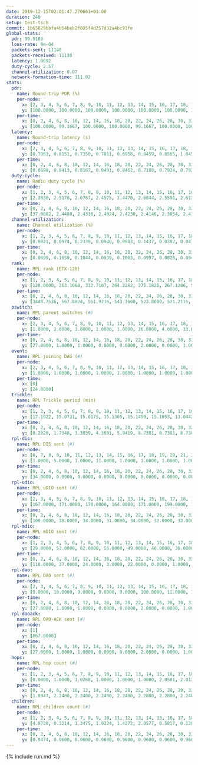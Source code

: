 ```yaml
---
date: 2019-12-15T02:01:47.270661+01:00
duration: 240
setup: test-tsch
commit: 1b65829bbfa4b54beb2f805f4d257d32a4bc91fe
global-stats:
  pdr: 99.9103
  loss-rate: 9e-04
  packets-sent: 11148
  packets-received: 11138
  latency: 1.0692
  duty-cycle: 2.57
  channel-utilization: 0.07
  network-formation-time: 111.02
stats:
  pdr:
    name: Round-trip PDR (%)
    per-node:
      x: [2, 3, 4, 5, 6, 7, 8, 9, 10, 11, 12, 13, 14, 15, 16, 17, 18, 19, 20, 21, 22, 23, 24, 25]
      y: [100.0000, 100.0000, 100.0000, 100.0000, 100.0000, 100.0000, 100.0000, 100.0000, 100.0000, 99.7817, 100.0000, 100.0000, 100.0000, 100.0000, 100.0000, 99.5876, 99.8004, 99.5526, 100.0000, 100.0000, 99.7807, 100.0000, 99.7817, 99.5851]
    per-time:
      x: [0, 2, 4, 6, 8, 10, 12, 14, 16, 18, 20, 22, 24, 26, 28, 30, 32, 34, 36, 38, 40, 42, 44, 46, 48, 50, 52, 54, 56, 58, 60, 62, 64, 66, 68, 70, 72, 74, 76, 78, 80, 82, 84, 86, 88, 90, 92, 94, 96, 98, 100, 102, 104, 106, 108, 110, 112, 114, 116, 118, 120, 122, 124, 126, 128, 130, 132, 134, 136, 138, 140, 142, 144, 146, 148, 150, 152, 154, 156, 158, 160, 162, 164, 166, 168, 170, 172, 174, 176, 178, 180, 182, 184, 186]
      y: [100.0000, 99.1667, 100.0000, 100.0000, 99.1667, 100.0000, 100.0000, 100.0000, 100.0000, 98.3333, 99.1667, 100.0000, 100.0000, 100.0000, 98.3471, 100.0000, 100.0000, 100.0000, 100.0000, 100.0000, 100.0000, 100.0000, 100.0000, 100.0000, 100.0000, 100.0000, 100.0000, 100.0000, 100.0000, 100.0000, 100.0000, 100.0000, 100.0000, 100.0000, 98.3333, 100.0000, 100.0000, 100.0000, 100.0000, 100.0000, 100.0000, 100.0000, 100.0000, 100.0000, 100.0000, 100.0000, 100.0000, 100.0000, 100.0000, 100.0000, 100.0000, 100.0000, 100.0000, 100.0000, 100.0000, 100.0000, 100.0000, 100.0000, 100.0000, 100.0000, 100.0000, 100.0000, 100.0000, 100.0000, 100.0000, 100.0000, 100.0000, 100.0000, 100.0000, 100.0000, 100.0000, 100.0000, 100.0000, 100.0000, 100.0000, 100.0000, 100.0000, 100.0000, 100.0000, 100.0000, 100.0000, 100.0000, 100.0000, 100.0000, 100.0000, 100.0000, 100.0000, 100.0000, 100.0000, 100.0000, 100.0000, 100.0000, 99.0654, null]
  latency:
    name: Round-trip latency (s)
    per-node:
      x: [2, 3, 4, 5, 6, 7, 8, 9, 10, 11, 12, 13, 14, 15, 16, 17, 18, 19, 20, 21, 22, 23, 24, 25]
      y: [0.7063, 0.8151, 0.7350, 0.7011, 0.6958, 0.8459, 0.8565, 1.0457, 0.8015, 1.0871, 0.8817, 0.8526, 1.0093, 1.1938, 1.0055, 1.1857, 1.2798, 1.2620, 1.3100, 1.4135, 1.3349, 1.5162, 1.4614, 1.6368]
    per-time:
      x: [0, 2, 4, 6, 8, 10, 12, 14, 16, 18, 20, 22, 24, 26, 28, 30, 32, 34, 36, 38, 40, 42, 44, 46, 48, 50, 52, 54, 56, 58, 60, 62, 64, 66, 68, 70, 72, 74, 76, 78, 80, 82, 84, 86, 88, 90, 92, 94, 96, 98, 100, 102, 104, 106, 108, 110, 112, 114, 116, 118, 120, 122, 124, 126, 128, 130, 132, 134, 136, 138, 140, 142, 144, 146, 148, 150, 152, 154, 156, 158, 160, 162, 164, 166, 168, 170, 172, 174, 176, 178, 180, 182, 184, 186]
      y: [0.8699, 0.8413, 0.8167, 0.8491, 0.8462, 0.7188, 0.7924, 0.7926, 0.7490, 0.7814, 0.8508, 0.7644, 0.7673, 0.8207, 0.6997, 0.6994, 0.7456, 0.6974, 0.7211, 0.7567, 0.7266, 0.7427, 0.8042, 0.7331, 0.6521, 0.7086, 0.7099, 0.7945, 0.7788, 0.8407, 0.7775, 0.7484, 0.7108, 0.7652, 0.7291, 0.8035, 0.8163, 0.7900, 0.7391, 0.8103, 0.6918, 0.8085, 0.8051, 0.8068, 0.8006, 0.7922, 0.7470, 0.9418, 0.9485, 0.8602, 0.8372, 0.8122, 0.7752, 1.1345, 1.1603, 0.9751, 0.8979, 0.8619, 0.7928, 1.3813, 1.6150, 1.3219, 1.1270, 0.9888, 0.9711, 1.3462, 1.6072, 1.6284, 1.5530, 1.3876, 1.1892, 1.3618, 1.6415, 1.6214, 1.6175, 1.6214, 1.6005, 1.5485, 1.5805, 1.6321, 1.6993, 1.6398, 1.6917, 1.6857, 1.6650, 1.6141, 1.7363, 1.7573, 1.6653, 1.7352, 1.7166, 1.6677, 1.6535, null]
  duty-cycle:
    name: Radio duty cycle (%)
    per-node:
      x: [1, 2, 3, 4, 5, 6, 7, 8, 9, 10, 11, 12, 13, 14, 15, 16, 17, 18, 19, 20, 21, 22, 23, 24, 25]
      y: [2.3830, 2.5178, 2.6767, 2.4575, 2.4470, 2.6844, 2.5591, 2.6137, 2.4580, 2.6055, 2.5850, 2.4759, 2.6263, 2.7270, 2.8236, 2.7089, 2.6514, 2.7103, 2.6394, 2.8275, 2.8276, 2.8212, 2.8366, 2.8343, 2.4294]
    per-time:
      x: [0, 2, 4, 6, 8, 10, 12, 14, 16, 18, 20, 22, 24, 26, 28, 30, 32, 34, 36, 38, 40, 42, 44, 46, 48, 50, 52, 54, 56, 58, 60, 62, 64, 66, 68, 70, 72, 74, 76, 78, 80, 82, 84, 86, 88, 90, 92, 94, 96, 98, 100, 102, 104, 106, 108, 110, 112, 114, 116, 118, 120, 122, 124, 126, 128, 130, 132, 134, 136, 138, 140, 142, 144, 146, 148, 150, 152, 154, 156, 158, 160, 162, 164, 166, 168, 170, 172, 174, 176, 178, 180, 182, 184, 186, 188, 190, 192, 194, 196, 198, 200, 202, 204, 206, 208, 210, 212, 214, 216, 218, 220, 222, 224, 226, 228, 230, 232, 234, 236, 238]
      y: [37.0082, 2.4488, 2.4316, 2.4024, 2.4230, 2.4146, 2.3854, 2.4138, 2.4040, 2.3945, 2.4005, 2.4063, 2.3991, 2.4060, 2.4273, 2.4074, 2.3971, 2.3952, 2.3956, 2.3827, 2.4033, 2.4128, 2.4029, 2.4086, 2.3984, 2.3850, 2.3979, 2.3965, 2.3988, 2.4116, 2.3971, 2.3919, 2.3989, 2.4012, 2.4029, 2.4188, 2.3980, 2.3887, 2.3982, 2.3943, 2.4289, 2.3967, 2.4099, 2.4001, 2.3978, 2.4029, 2.3999, 2.3942, 2.4058, 2.4125, 2.3926, 2.4093, 2.3968, 2.3921, 2.3988, 2.3989, 2.3908, 2.4092, 2.4000, 2.4002, 2.3932, 2.3989, 2.3840, 2.3942, 2.3992, 2.3933, 2.4011, 2.4001, 2.4144, 2.4067, 2.4116, 2.4038, 2.3729, 2.4135, 2.3844, 2.4039, 2.3948, 2.3989, 2.4001, 2.3857, 2.3884, 2.3792, 2.3894, 2.3909, 2.4068, 2.5099, 2.3452, 2.3097, 2.3182, 2.3965, 2.3929, 2.3996, 2.4014, 2.2521, 2.3165, 2.3488, 2.4272, 2.4614, 2.4781, 2.6088, 2.6283, 2.4348, 2.3321, 2.2740, 2.2692, 2.2625, 2.2741, 2.2647, 2.2675, 2.2654, 2.2552, 2.2559, 2.2559, 2.2608, 2.2684, 2.2685, 2.2620, 2.2626, 2.2602, 2.2534]
  channel-utilization:
    name: Channel utilization (%)
    per-node:
      x: [1, 2, 3, 4, 5, 6, 7, 8, 9, 10, 11, 12, 13, 14, 15, 16, 17, 18, 19, 20, 21, 22, 23, 24, 25]
      y: [0.0821, 0.0974, 0.2339, 0.0940, 0.0903, 0.1437, 0.0382, 0.0478, 0.0363, 0.0885, 0.0330, 0.0408, 0.0961, 0.0329, 0.1323, 0.0726, 0.0700, 0.0478, 0.0529, 0.0780, 0.0386, 0.0503, 0.0327, 0.0305, 0.0543]
    per-time:
      x: [0, 2, 4, 6, 8, 10, 12, 14, 16, 18, 20, 22, 24, 26, 28, 30, 32, 34, 36, 38, 40, 42, 44, 46, 48, 50, 52, 54, 56, 58, 60, 62, 64, 66, 68, 70, 72, 74, 76, 78, 80, 82, 84, 86, 88, 90, 92, 94, 96, 98, 100, 102, 104, 106, 108, 110, 112, 114, 116, 118, 120, 122, 124, 126, 128, 130, 132, 134, 136, 138, 140, 142, 144, 146, 148, 150, 152, 154, 156, 158, 160, 162, 164, 166, 168, 170, 172, 174, 176, 178, 180, 182, 184, 186, 188, 190, 192, 194, 196, 198, 200, 202, 204, 206, 208, 210, 212, 214, 216, 218, 220, 222, 224, 226, 228, 230, 232, 234, 236, 238]
      y: [0.0699, 0.1059, 0.1044, 0.0939, 0.1003, 0.0997, 0.0828, 0.0942, 0.0911, 0.0883, 0.0938, 0.0999, 0.0917, 0.0972, 0.1070, 0.0931, 0.0881, 0.0891, 0.0876, 0.0828, 0.0930, 0.0967, 0.0909, 0.0948, 0.0883, 0.0828, 0.0872, 0.0873, 0.0918, 0.0967, 0.0908, 0.0834, 0.0913, 0.0879, 0.0899, 0.1005, 0.0892, 0.0850, 0.0875, 0.0857, 0.1038, 0.0866, 0.0933, 0.0918, 0.0902, 0.0920, 0.0874, 0.0879, 0.0919, 0.0975, 0.0880, 0.0923, 0.0895, 0.0859, 0.0888, 0.0908, 0.0884, 0.0934, 0.0901, 0.0918, 0.0835, 0.0884, 0.0819, 0.0872, 0.0906, 0.0834, 0.0906, 0.0884, 0.0937, 0.0917, 0.0950, 0.0904, 0.0788, 0.0971, 0.0834, 0.0921, 0.0869, 0.0896, 0.0897, 0.0863, 0.0888, 0.0824, 0.0873, 0.0885, 0.0953, 0.1574, 0.0437, 0.0406, 0.0420, 0.0900, 0.0909, 0.0941, 0.0911, 0.0422, 0.0420, 0.0429, 0.0748, 0.0861, 0.0993, 0.1602, 0.1656, 0.0770, 0.0400, 0.0199, 0.0206, 0.0180, 0.0259, 0.0206, 0.0211, 0.0205, 0.0176, 0.0181, 0.0185, 0.0189, 0.0228, 0.0220, 0.0207, 0.0184, 0.0187, 0.0171]
  rank:
    name: RPL rank (ETX-128)
    per-node:
      x: [1, 2, 3, 4, 5, 6, 7, 8, 9, 10, 11, 12, 13, 14, 15, 16, 17, 18, 19, 20, 21, 22, 23, 24, 25]
      y: [128.0000, 263.1660, 312.7107, 264.2282, 275.1826, 267.1286, 5036.0353, 421.7828, 6662.2718, 409.7934, 1053.0482, 415.7449, 441.4795, 3012.4323, 720.8388, 3020.0038, 763.8388, 5547.8694, 1140.0488, 3552.8134, 7037.6808, 2391.0039, 2991.4580, 2262.4385, 878.5467]
    per-time:
      x: [0, 2, 4, 6, 8, 10, 12, 14, 16, 18, 20, 22, 24, 26, 28, 30, 32, 34, 36, 38, 40, 42, 44, 46, 48, 50, 52, 54, 56, 58, 60, 62, 64, 66, 68, 70, 72, 74, 76, 78, 80, 82, 84, 86, 88, 90, 92, 94, 96, 98, 100, 102, 104, 106, 108, 110, 112, 114, 116, 118, 120, 122, 124, 126, 128, 130, 132, 134, 136, 138, 140, 142, 144, 146, 148, 150, 152, 154, 156, 158, 160, 162, 164, 166, 168, 170, 172, 174, 176, 178, 180, 182, 184, 186, 188, 190, 192, 194, 196, 198, 200, 202, 204, 206, 208, 210, 212, 214, 216, 218, 220, 222, 224, 226, 228, 230, 232, 234, 236, 238]
      y: [3448.7536, 567.8824, 551.9216, 543.1600, 523.8600, 521.2115, 518.4000, 517.8431, 502.4400, 503.5385, 531.3400, 546.2885, 537.9000, 523.4808, 518.0000, 528.3148, 510.9200, 499.1600, 487.8039, 488.4000, 495.5577, 486.2308, 479.6200, 483.1600, 479.5600, 476.4510, 464.9800, 466.0600, 465.8600, 462.7255, 461.3922, 456.8200, 461.1000, 458.8000, 461.1200, 497.9804, 487.1961, 479.6200, 482.4600, 481.5200, 481.7358, 461.8000, 466.7400, 466.7400, 470.2600, 472.8235, 472.2157, 470.8846, 463.0000, 462.8800, 466.4510, 468.7000, 463.2200, 465.3000, 468.3200, 466.3200, 472.0000, 468.1000, 470.0800, 471.6400, 471.8400, 471.8400, 470.8400, 471.7451, 469.5094, 473.2353, 473.8039, 472.8400, 488.7200, 495.8431, 487.3800, 484.5882, 479.9600, 497.6481, 473.5294, 483.1961, 478.8600, 474.9000, 477.5098, 471.9245, 466.2200, 467.9800, 469.2800, 464.3400, 464.7059, 621.9449, 689.1381, 691.8470, 721.1744, 465.1961, 464.9000, 470.3600, 473.0800, 282.7917, 1335.7654, 2341.5574, 2191.8957, 2832.2557, 14282.7323, 22087.1985, 18569.1870, 11553.4085, 1743.8393, 559.5200, 554.2157, 557.6923, 546.5273, 529.8824, 526.1154, 518.6471, 518.2000, 518.6200, 518.7600, 519.0769, 506.7885, 505.4615, 495.7200, 494.4800, 491.5800, 491.4200]
  pswitch:
    name: RPL parent switches (#)
    per-node:
      x: [2, 3, 4, 5, 6, 7, 8, 9, 10, 11, 12, 13, 14, 15, 16, 17, 18, 19, 20, 21, 22, 23, 24, 25]
      y: [1.0000, 2.0000, 1.0000, 1.0000, 1.0000, 26.0000, 4.0000, 33.0000, 2.0000, 8.0000, 3.0000, 4.0000, 17.0000, 2.0000, 12.0000, 2.0000, 34.0000, 5.0000, 18.0000, 40.0000, 13.0000, 15.0000, 15.0000, 17.0000]
    per-time:
      x: [0, 2, 4, 6, 8, 10, 12, 14, 16, 18, 20, 22, 24, 26, 28, 30, 32, 34, 36, 38, 40, 42, 44, 46, 48, 50, 52, 54, 56, 58, 60, 62, 64, 66, 68, 70, 72, 74, 76, 78, 80, 82, 84, 86, 88, 90, 92, 94, 96, 98, 100, 102, 104, 106, 108, 110, 112, 114, 116, 118, 120, 122, 124, 126, 128, 130, 132, 134, 136, 138, 140, 142, 144, 146, 148, 150, 152, 154, 156, 158, 160, 162, 164, 166, 168, 170, 172, 174, 176, 178, 180, 182, 184, 186, 188, 190, 192, 194, 196, 198, 200, 202, 204, 206, 208, 210, 212, 214, 216, 218, 220, 222, 224, 226, 228, 230]
      y: [27.0000, 1.0000, 1.0000, 0.0000, 0.0000, 2.0000, 0.0000, 1.0000, 0.0000, 2.0000, 0.0000, 2.0000, 0.0000, 2.0000, 0.0000, 4.0000, 0.0000, 0.0000, 1.0000, 0.0000, 2.0000, 2.0000, 0.0000, 0.0000, 0.0000, 1.0000, 0.0000, 0.0000, 0.0000, 1.0000, 1.0000, 0.0000, 0.0000, 0.0000, 0.0000, 1.0000, 1.0000, 0.0000, 0.0000, 0.0000, 3.0000, 0.0000, 0.0000, 0.0000, 0.0000, 1.0000, 1.0000, 2.0000, 1.0000, 0.0000, 1.0000, 0.0000, 0.0000, 0.0000, 0.0000, 0.0000, 1.0000, 0.0000, 0.0000, 0.0000, 0.0000, 0.0000, 0.0000, 1.0000, 3.0000, 1.0000, 1.0000, 0.0000, 0.0000, 1.0000, 0.0000, 1.0000, 0.0000, 4.0000, 1.0000, 1.0000, 0.0000, 0.0000, 1.0000, 3.0000, 0.0000, 0.0000, 0.0000, 0.0000, 1.0000, 0.0000, 1.0000, 3.0000, 0.0000, 1.0000, 0.0000, 0.0000, 0.0000, 3.0000, 4.0000, 9.0000, 14.0000, 14.0000, 27.0000, 44.0000, 41.0000, 11.0000, 5.0000, 0.0000, 1.0000, 2.0000, 5.0000, 1.0000, 2.0000, 1.0000, 0.0000, 0.0000, 0.0000, 2.0000, 2.0000, 2.0000]
  event:
    name: RPL joining DAG (#)
    per-node:
      x: [2, 3, 4, 5, 6, 7, 8, 9, 10, 11, 12, 13, 14, 15, 16, 17, 18, 19, 20, 21, 22, 23, 24, 25]
      y: [1.0000, 1.0000, 1.0000, 1.0000, 1.0000, 1.0000, 1.0000, 1.0000, 1.0000, 1.0000, 1.0000, 1.0000, 1.0000, 1.0000, 1.0000, 1.0000, 1.0000, 1.0000, 1.0000, 1.0000, 1.0000, 1.0000, 1.0000, 1.0000]
    per-time:
      x: [0]
      y: [24.0000]
  trickle:
    name: RPL Trickle period (min)
    per-node:
      x: [1, 2, 3, 4, 5, 6, 7, 8, 9, 10, 11, 12, 13, 14, 15, 16, 17, 18, 19, 20, 21, 22, 23, 24, 25]
      y: [17.1922, 15.0731, 15.0175, 15.1365, 15.1450, 15.1053, 13.0442, 14.8332, 15.9476, 14.8838, 14.7171, 14.8512, 14.9034, 13.6677, 14.7699, 13.6920, 14.7340, 12.7091, 14.4972, 13.5349, 15.9811, 13.8508, 13.8383, 14.0233, 17.0191]
    per-time:
      x: [0, 2, 4, 6, 8, 10, 12, 14, 16, 18, 20, 22, 24, 26, 28, 30, 32, 34, 36, 38, 40, 42, 44, 46, 48, 50, 52, 54, 56, 58, 60, 62, 64, 66, 68, 70, 72, 74, 76, 78, 80, 82, 84, 86, 88, 90, 92, 94, 96, 98, 100, 102, 104, 106, 108, 110, 112, 114, 116, 118, 120, 122, 124, 126, 128, 130, 132, 134, 136, 138, 140, 142, 144, 146, 148, 150, 152, 154, 156, 158, 160, 162, 164, 166, 168, 170, 172, 174, 176, 178, 180, 182, 184, 186, 188, 190, 192, 194, 196, 198, 200, 202, 204, 206, 208, 210, 212, 214, 216, 218, 220, 222, 224, 226, 228, 230, 232, 234, 236, 238]
      y: [0.2820, 1.7348, 3.3839, 4.3691, 5.9419, 8.7381, 8.7381, 8.7381, 9.4372, 17.1402, 17.4763, 17.4763, 17.4763, 17.4763, 17.4763, 17.4763, 17.4763, 17.4763, 17.4763, 17.4763, 17.4763, 17.4763, 17.4763, 17.4763, 17.4763, 17.4763, 17.4763, 17.4763, 17.4763, 17.4763, 17.4763, 17.4763, 17.4763, 17.4763, 17.4763, 17.4763, 17.4763, 17.4763, 17.4763, 17.4763, 17.4763, 17.4763, 17.4763, 17.4763, 17.4763, 17.4763, 17.4763, 17.4763, 17.4763, 17.4763, 17.4763, 17.4763, 17.4763, 17.4763, 17.4763, 17.4763, 17.4763, 17.4763, 17.4763, 17.4763, 17.4763, 17.4763, 17.4763, 17.4763, 17.4763, 17.4763, 17.4763, 17.4763, 17.4763, 17.4763, 17.4763, 17.4763, 17.4763, 17.4763, 17.4763, 17.4763, 17.4763, 17.4763, 17.4763, 17.4763, 17.4763, 17.4763, 17.4763, 17.4763, 17.4763, 17.4763, 17.4763, 17.4763, 17.4763, 17.4763, 17.4763, 17.4763, 17.4763, 17.4763, 17.4763, 15.9021, 15.0819, 14.6917, 6.5568, 3.0595, 3.0415, 4.3768, 1.9602, 3.2550, 4.8831, 6.0495, 8.4204, 8.9095, 9.0742, 10.9655, 15.2044, 17.4763, 17.4763, 17.4763, 17.4763, 17.4763, 17.4763, 17.4763, 17.4763, 17.4763]
  rpl-dis:
    name: RPL DIS sent (#)
    per-node:
      x: [6, 7, 8, 9, 10, 11, 12, 13, 14, 15, 16, 17, 18, 19, 20, 21, 22, 23, 24, 25]
      y: [1.0000, 5.0000, 1.0000, 11.0000, 1.0000, 1.0000, 1.0000, 1.0000, 5.0000, 1.0000, 4.0000, 2.0000, 5.0000, 1.0000, 7.0000, 12.0000, 2.0000, 6.0000, 5.0000, 12.0000]
    per-time:
      x: [0, 2, 4, 6, 8, 10, 12, 14, 16, 18, 20, 22, 24, 26, 28, 30, 32, 34, 36, 38, 40, 42, 44, 46, 48, 50, 52, 54, 56, 58, 60, 62, 64, 66, 68, 70, 72, 74, 76, 78, 80, 82, 84, 86, 88, 90, 92, 94, 96, 98, 100, 102, 104, 106, 108, 110, 112, 114, 116, 118, 120, 122, 124, 126, 128, 130, 132, 134, 136, 138, 140, 142, 144, 146, 148, 150, 152, 154, 156, 158, 160, 162, 164, 166, 168, 170, 172, 174, 176, 178, 180, 182, 184, 186, 188, 190, 192, 194, 196, 198, 200, 202, 204]
      y: [34.0000, 0.0000, 0.0000, 0.0000, 0.0000, 0.0000, 0.0000, 0.0000, 0.0000, 0.0000, 0.0000, 0.0000, 0.0000, 0.0000, 0.0000, 0.0000, 0.0000, 0.0000, 0.0000, 0.0000, 0.0000, 0.0000, 0.0000, 0.0000, 0.0000, 0.0000, 0.0000, 0.0000, 0.0000, 0.0000, 0.0000, 0.0000, 0.0000, 0.0000, 0.0000, 0.0000, 0.0000, 0.0000, 0.0000, 0.0000, 0.0000, 0.0000, 0.0000, 0.0000, 0.0000, 0.0000, 0.0000, 0.0000, 0.0000, 0.0000, 0.0000, 0.0000, 0.0000, 0.0000, 0.0000, 0.0000, 0.0000, 0.0000, 0.0000, 0.0000, 0.0000, 0.0000, 0.0000, 0.0000, 0.0000, 0.0000, 0.0000, 0.0000, 0.0000, 0.0000, 0.0000, 0.0000, 0.0000, 0.0000, 0.0000, 0.0000, 0.0000, 0.0000, 0.0000, 0.0000, 0.0000, 0.0000, 0.0000, 0.0000, 0.0000, 0.0000, 2.0000, 3.0000, 3.0000, 0.0000, 0.0000, 0.0000, 0.0000, 0.0000, 0.0000, 4.0000, 4.0000, 6.0000, 4.0000, 9.0000, 11.0000, 3.0000, 1.0000]
  rpl-udio:
    name: RPL uDIO sent (#)
    per-node:
      x: [2, 3, 4, 5, 6, 7, 8, 9, 10, 11, 12, 13, 14, 15, 16, 17, 18, 19, 20, 21, 22, 23, 24, 25]
      y: [167.0000, 171.0000, 170.0000, 164.0000, 171.0000, 199.0000, 166.0000, 201.0000, 152.0000, 171.0000, 169.0000, 159.0000, 180.0000, 159.0000, 191.0000, 163.0000, 186.0000, 178.0000, 186.0000, 194.0000, 173.0000, 170.0000, 171.0000, 182.0000]
    per-time:
      x: [0, 2, 4, 6, 8, 10, 12, 14, 16, 18, 20, 22, 24, 26, 28, 30, 32, 34, 36, 38, 40, 42, 44, 46, 48, 50, 52, 54, 56, 58, 60, 62, 64, 66, 68, 70, 72, 74, 76, 78, 80, 82, 84, 86, 88, 90, 92, 94, 96, 98, 100, 102, 104, 106, 108, 110, 112, 114, 116, 118, 120, 122, 124, 126, 128, 130, 132, 134, 136, 138, 140, 142, 144, 146, 148, 150, 152, 154, 156, 158, 160, 162, 164, 166, 168, 170, 172, 174, 176, 178, 180, 182, 184, 186, 188, 190, 192, 194, 196, 198, 200, 202, 204, 206, 208, 210, 212, 214, 216, 218, 220, 222, 224, 226, 228, 230, 232, 234, 236, 238, 240]
      y: [109.0000, 38.0000, 34.0000, 31.0000, 34.0000, 32.0000, 33.0000, 30.0000, 35.0000, 38.0000, 39.0000, 31.0000, 33.0000, 31.0000, 33.0000, 38.0000, 35.0000, 31.0000, 32.0000, 30.0000, 30.0000, 33.0000, 33.0000, 35.0000, 34.0000, 32.0000, 27.0000, 29.0000, 32.0000, 32.0000, 32.0000, 29.0000, 34.0000, 32.0000, 36.0000, 31.0000, 27.0000, 29.0000, 31.0000, 35.0000, 39.0000, 34.0000, 27.0000, 32.0000, 27.0000, 33.0000, 32.0000, 31.0000, 36.0000, 29.0000, 37.0000, 32.0000, 30.0000, 33.0000, 32.0000, 36.0000, 34.0000, 30.0000, 31.0000, 28.0000, 34.0000, 31.0000, 35.0000, 33.0000, 33.0000, 31.0000, 32.0000, 28.0000, 36.0000, 31.0000, 30.0000, 31.0000, 36.0000, 28.0000, 29.0000, 39.0000, 39.0000, 29.0000, 34.0000, 35.0000, 28.0000, 34.0000, 33.0000, 31.0000, 38.0000, 37.0000, 40.0000, 33.0000, 36.0000, 31.0000, 35.0000, 35.0000, 30.0000, 35.0000, 35.0000, 41.0000, 51.0000, 52.0000, 53.0000, 79.0000, 68.0000, 54.0000, 42.0000, 29.0000, 37.0000, 31.0000, 29.0000, 33.0000, 33.0000, 30.0000, 34.0000, 36.0000, 35.0000, 32.0000, 34.0000, 32.0000, 34.0000, 36.0000, 31.0000, 39.0000, 0.0000]
  rpl-mdio:
    name: RPL mDIO sent (#)
    per-node:
      x: [1, 2, 3, 4, 5, 6, 7, 8, 9, 10, 11, 12, 13, 14, 15, 16, 17, 18, 19, 20, 21, 22, 23, 24, 25]
      y: [29.0000, 53.0000, 62.0000, 56.0000, 49.0000, 46.0000, 36.0000, 70.0000, 30.0000, 70.0000, 73.0000, 72.0000, 79.0000, 49.0000, 84.0000, 63.0000, 85.0000, 42.0000, 86.0000, 53.0000, 26.0000, 71.0000, 61.0000, 69.0000, 65.0000]
    per-time:
      x: [0, 2, 4, 6, 8, 10, 12, 14, 16, 18, 20, 22, 24, 26, 28, 30, 32, 34, 36, 38, 40, 42, 44, 46, 48, 50, 52, 54, 56, 58, 60, 62, 64, 66, 68, 70, 72, 74, 76, 78, 80, 82, 84, 86, 88, 90, 92, 94, 96, 98, 100, 102, 104, 106, 108, 110, 112, 114, 116, 118, 120, 122, 124, 126, 128, 130, 132, 134, 136, 138, 140, 142, 144, 146, 148, 150, 152, 154, 156, 158, 160, 162, 164, 166, 168, 170, 172, 174, 176, 178, 180, 182, 184, 186, 188, 190, 192, 194, 196, 198, 200, 202, 204, 206, 208, 210, 212, 214, 216, 218, 220, 222, 224, 226, 228, 230, 232, 234, 236, 238]
      y: [118.0000, 37.0000, 24.0000, 3.0000, 22.0000, 0.0000, 1.0000, 13.0000, 9.0000, 2.0000, 0.0000, 0.0000, 0.0000, 3.0000, 6.0000, 4.0000, 6.0000, 6.0000, 0.0000, 0.0000, 0.0000, 0.0000, 6.0000, 8.0000, 6.0000, 3.0000, 2.0000, 0.0000, 0.0000, 0.0000, 1.0000, 6.0000, 7.0000, 7.0000, 2.0000, 2.0000, 0.0000, 0.0000, 0.0000, 4.0000, 5.0000, 3.0000, 3.0000, 8.0000, 2.0000, 0.0000, 0.0000, 0.0000, 2.0000, 8.0000, 3.0000, 8.0000, 4.0000, 0.0000, 0.0000, 0.0000, 0.0000, 3.0000, 4.0000, 7.0000, 7.0000, 4.0000, 0.0000, 0.0000, 0.0000, 0.0000, 4.0000, 5.0000, 10.0000, 5.0000, 1.0000, 0.0000, 0.0000, 0.0000, 4.0000, 6.0000, 5.0000, 6.0000, 4.0000, 0.0000, 0.0000, 0.0000, 0.0000, 6.0000, 5.0000, 6.0000, 7.0000, 1.0000, 0.0000, 0.0000, 0.0000, 2.0000, 6.0000, 3.0000, 4.0000, 98.0000, 128.0000, 146.0000, 112.0000, 115.0000, 130.0000, 115.0000, 68.0000, 22.0000, 11.0000, 13.0000, 3.0000, 3.0000, 8.0000, 10.0000, 3.0000, 1.0000, 0.0000, 1.0000, 2.0000, 5.0000, 2.0000, 8.0000, 5.0000, 1.0000]
  rpl-dao:
    name: RPL DAO sent (#)
    per-node:
      x: [2, 3, 4, 5, 6, 7, 8, 9, 10, 11, 12, 13, 14, 15, 16, 17, 18, 19, 20, 21, 22, 23, 24, 25]
      y: [9.0000, 10.0000, 9.0000, 9.0000, 9.0000, 100.0000, 11.0000, 138.0000, 9.0000, 17.0000, 10.0000, 11.0000, 63.0000, 9.0000, 55.0000, 9.0000, 107.0000, 16.0000, 67.0000, 161.0000, 46.0000, 53.0000, 42.0000, 35.0000]
    per-time:
      x: [0, 2, 4, 6, 8, 10, 12, 14, 16, 18, 20, 22, 24, 26, 28, 30, 32, 34, 36, 38, 40, 42, 44, 46, 48, 50, 52, 54, 56, 58, 60, 62, 64, 66, 68, 70, 72, 74, 76, 78, 80, 82, 84, 86, 88, 90, 92, 94, 96, 98, 100, 102, 104, 106, 108, 110, 112, 114, 116, 118, 120, 122, 124, 126, 128, 130, 132, 134, 136, 138, 140, 142, 144, 146, 148, 150, 152, 154, 156, 158, 160, 162, 164, 166, 168, 170, 172, 174, 176, 178, 180, 182, 184, 186, 188, 190, 192, 194, 196, 198, 200, 202, 204, 206, 208, 210, 212, 214, 216, 218, 220, 222, 224, 226, 228, 230, 232, 234, 236]
      y: [27.0000, 1.0000, 1.0000, 0.0000, 0.0000, 2.0000, 0.0000, 1.0000, 0.0000, 2.0000, 0.0000, 2.0000, 0.0000, 2.0000, 14.0000, 4.0000, 0.0000, 0.0000, 1.0000, 2.0000, 2.0000, 3.0000, 0.0000, 0.0000, 0.0000, 1.0000, 1.0000, 2.0000, 8.0000, 5.0000, 1.0000, 0.0000, 1.0000, 1.0000, 2.0000, 3.0000, 1.0000, 0.0000, 0.0000, 0.0000, 4.0000, 1.0000, 7.0000, 4.0000, 1.0000, 1.0000, 2.0000, 2.0000, 2.0000, 2.0000, 1.0000, 0.0000, 0.0000, 0.0000, 3.0000, 0.0000, 5.0000, 7.0000, 1.0000, 2.0000, 0.0000, 1.0000, 2.0000, 3.0000, 5.0000, 1.0000, 1.0000, 0.0000, 1.0000, 1.0000, 2.0000, 10.0000, 2.0000, 5.0000, 1.0000, 1.0000, 0.0000, 0.0000, 3.0000, 4.0000, 0.0000, 0.0000, 0.0000, 1.0000, 3.0000, 8.0000, 5.0000, 4.0000, 0.0000, 1.0000, 0.0000, 0.0000, 2.0000, 8.0000, 22.0000, 43.0000, 63.0000, 77.0000, 119.0000, 203.0000, 183.0000, 46.0000, 9.0000, 0.0000, 1.0000, 2.0000, 4.0000, 4.0000, 2.0000, 1.0000, 0.0000, 0.0000, 0.0000, 3.0000, 8.0000, 3.0000, 1.0000, 0.0000, 1.0000]
  rpl-daoack:
    name: RPL DAO-ACK sent (#)
    per-node:
      x: [1]
      y: [867.0000]
    per-time:
      x: [0, 2, 4, 6, 8, 10, 12, 14, 16, 18, 20, 22, 24, 26, 28, 30, 32, 34, 36, 38, 40, 42, 44, 46, 48, 50, 52, 54, 56, 58, 60, 62, 64, 66, 68, 70, 72, 74, 76, 78, 80, 82, 84, 86, 88, 90, 92, 94, 96, 98, 100, 102, 104, 106, 108, 110, 112, 114, 116, 118, 120, 122, 124, 126, 128, 130, 132, 134, 136, 138, 140, 142, 144, 146, 148, 150, 152, 154, 156, 158, 160, 162, 164, 166, 168, 170, 172, 174, 176, 178, 180, 182, 184, 186, 188, 190, 192, 194, 196, 198, 200, 202, 204, 206, 208, 210, 212, 214, 216, 218, 220, 222, 224, 226, 228, 230, 232, 234, 236]
      y: [27.0000, 1.0000, 1.0000, 0.0000, 0.0000, 2.0000, 0.0000, 1.0000, 0.0000, 2.0000, 0.0000, 2.0000, 0.0000, 2.0000, 14.0000, 4.0000, 0.0000, 0.0000, 1.0000, 2.0000, 2.0000, 3.0000, 0.0000, 0.0000, 0.0000, 1.0000, 1.0000, 2.0000, 8.0000, 5.0000, 1.0000, 0.0000, 1.0000, 1.0000, 2.0000, 3.0000, 1.0000, 0.0000, 0.0000, 0.0000, 4.0000, 1.0000, 7.0000, 4.0000, 1.0000, 1.0000, 2.0000, 2.0000, 2.0000, 2.0000, 1.0000, 0.0000, 0.0000, 0.0000, 3.0000, 0.0000, 5.0000, 7.0000, 1.0000, 2.0000, 0.0000, 1.0000, 2.0000, 3.0000, 5.0000, 1.0000, 1.0000, 0.0000, 1.0000, 1.0000, 2.0000, 10.0000, 2.0000, 5.0000, 1.0000, 1.0000, 0.0000, 0.0000, 3.0000, 4.0000, 0.0000, 0.0000, 0.0000, 1.0000, 3.0000, 8.0000, 5.0000, 4.0000, 0.0000, 1.0000, 0.0000, 0.0000, 2.0000, 5.0000, 12.0000, 18.0000, 27.0000, 40.0000, 127.0000, 177.0000, 175.0000, 45.0000, 9.0000, 0.0000, 1.0000, 2.0000, 4.0000, 4.0000, 2.0000, 1.0000, 0.0000, 0.0000, 0.0000, 3.0000, 8.0000, 3.0000, 1.0000, 0.0000, 1.0000]
  hops:
    name: RPL hop count (#)
    per-node:
      x: [1, 2, 3, 4, 5, 6, 7, 8, 9, 10, 11, 12, 13, 14, 15, 16, 17, 18, 19, 20, 21, 22, 23, 24, 25]
      y: [0.0000, 1.0000, 1.0268, 1.0000, 1.0000, 1.0000, 2.0501, 2.0124, 3.4567, 2.0000, 2.9931, 1.9993, 2.0000, 3.0179, 2.0103, 2.0288, 2.8722, 3.2811, 3.0076, 3.8419, 4.1416, 3.0124, 4.8371, 4.8330, 4.2646]
    per-time:
      x: [0, 2, 4, 6, 8, 10, 12, 14, 16, 18, 20, 22, 24, 26, 28, 30, 32, 34, 36, 38, 40, 42, 44, 46, 48, 50, 52, 54, 56, 58, 60, 62, 64, 66, 68, 70, 72, 74, 76, 78, 80, 82, 84, 86, 88, 90, 92, 94, 96, 98, 100, 102, 104, 106, 108, 110, 112, 114, 116, 118, 120, 122, 124, 126, 128, 130, 132, 134, 136, 138, 140, 142, 144, 146, 148, 150, 152, 154, 156, 158, 160, 162, 164, 166, 168, 170, 172, 174, 176, 178, 180, 182, 184, 186, 188, 190, 192, 194, 196, 198, 200, 202, 204, 206, 208, 210, 212, 214, 216, 218, 220, 222, 224, 226, 228, 230, 232, 234, 236, 238]
      y: [1.8947, 2.2400, 2.2400, 2.2400, 2.2400, 2.2800, 2.2800, 2.2400, 2.2400, 2.2800, 2.2800, 2.3000, 2.3200, 2.3200, 2.3200, 2.3200, 2.3200, 2.3200, 2.3200, 2.3200, 2.3200, 2.3200, 2.3200, 2.3200, 2.3200, 2.3200, 2.3200, 2.3200, 2.3200, 2.3000, 2.2800, 2.2800, 2.2800, 2.2800, 2.2800, 2.2800, 2.2800, 2.2800, 2.2800, 2.2800, 2.2800, 2.2800, 2.2800, 2.2800, 2.2800, 2.2800, 2.2800, 2.2800, 2.2800, 2.2800, 2.2800, 2.2800, 2.2800, 2.2800, 2.2800, 2.2800, 2.2800, 2.2800, 2.2800, 2.2800, 2.2800, 2.2800, 2.2800, 2.2800, 2.2800, 2.1600, 2.2200, 2.2800, 2.2800, 2.2800, 2.2800, 2.2800, 2.2800, 2.3000, 2.3200, 2.3200, 2.3200, 2.3200, 2.3200, 2.3200, 2.2800, 2.2800, 2.2800, 2.2800, 2.2800, 2.2800, 2.2800, 2.2800, 2.2800, 2.2800, 2.2800, 2.2800, 2.2800, 2.4391, 2.4696, 2.5420, 2.6197, 2.5748, 2.4400, 2.6200, 2.7400, 2.9200, 3.0200, 3.0000, 3.0000, 3.0000, 2.9800, 2.7800, 2.5800, 2.4800, 2.4800, 2.4800, 2.4800, 2.4400, 2.4000, 2.4000, 2.4000, 2.4000, 2.4000, 2.4000]
  children:
    name: RPL children count (#)
    per-node:
      x: [1, 2, 3, 4, 5, 6, 7, 8, 9, 10, 11, 12, 13, 14, 15, 16, 17, 18, 19, 20, 21, 22, 23, 24, 25]
      y: [4.9739, 0.3214, 1.3475, 1.9334, 1.4272, 2.0577, 0.5817, 0.1388, 0.0000, 2.2301, 0.3702, 1.0007, 1.0872, 0.0859, 1.2893, 0.3482, 1.1863, 0.9072, 0.1787, 2.2405, 0.0131, 0.1388, 0.1320, 0.0014, 0.0048]
    per-time:
      x: [0, 2, 4, 6, 8, 10, 12, 14, 16, 18, 20, 22, 24, 26, 28, 30, 32, 34, 36, 38, 40, 42, 44, 46, 48, 50, 52, 54, 56, 58, 60, 62, 64, 66, 68, 70, 72, 74, 76, 78, 80, 82, 84, 86, 88, 90, 92, 94, 96, 98, 100, 102, 104, 106, 108, 110, 112, 114, 116, 118, 120, 122, 124, 126, 128, 130, 132, 134, 136, 138, 140, 142, 144, 146, 148, 150, 152, 154, 156, 158, 160, 162, 164, 166, 168, 170, 172, 174, 176, 178, 180, 182, 184, 186, 188, 190, 192, 194, 196, 198, 200, 202, 204, 206, 208, 210, 212, 214, 216, 218, 220, 222, 224, 226, 228, 230, 232, 234, 236, 238]
      y: [0.9474, 0.9600, 0.9600, 0.9600, 0.9600, 0.9600, 0.9600, 0.9600, 0.9600, 0.9600, 0.9600, 0.9600, 0.9600, 0.9600, 0.9600, 0.9600, 0.9600, 0.9600, 0.9600, 0.9600, 0.9600, 0.9600, 0.9600, 0.9600, 0.9600, 0.9600, 0.9600, 0.9600, 0.9600, 0.9600, 0.9600, 0.9600, 0.9600, 0.9600, 0.9600, 0.9600, 0.9600, 0.9600, 0.9600, 0.9600, 0.9600, 0.9600, 0.9600, 0.9600, 0.9600, 0.9600, 0.9600, 0.9600, 0.9600, 0.9600, 0.9600, 0.9600, 0.9600, 0.9600, 0.9600, 0.9600, 0.9600, 0.9600, 0.9600, 0.9600, 0.9600, 0.9600, 0.9600, 0.9600, 0.9600, 0.9600, 0.9600, 0.9600, 0.9600, 0.9600, 0.9600, 0.9600, 0.9600, 0.9600, 0.9600, 0.9600, 0.9600, 0.9600, 0.9600, 0.9600, 0.9600, 0.9600, 0.9600, 0.9600, 0.9600, 0.9600, 0.9600, 0.9600, 0.9600, 0.9600, 0.9600, 0.9600, 0.9600, 0.9600, 0.9600, 0.9600, 0.9600, 0.9600, 0.9600, 0.9600, 0.9600, 0.9600, 0.9600, 0.9600, 0.9600, 0.9600, 0.9600, 0.9600, 0.9600, 0.9600, 0.9600, 0.9600, 0.9600, 0.9600, 0.9600, 0.9600, 0.9600, 0.9600, 0.9600, 0.9600]
---
```


{% include run.md %}
